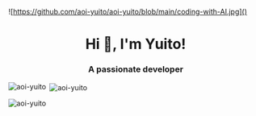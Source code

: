 ![https://github.com/aoi-yuito/aoi-yuito/blob/main/coding-with-AI.jpg]()
<h1 align="center">Hi 👋, I'm Yuito!</h1>
<h3 align="center">A passionate developer</h3>


<p><img align="left" src="https://github-readme-stats.vercel.app/api/top-langs?username=aoi-yuito&show_icons=true&locale=en&layout=compact" alt="aoi-yuito" /></p>

<p>&nbsp;<img align="center" src="https://github-readme-stats.vercel.app/api?username=aoi-yuito&show_icons=true&locale=en" alt="aoi-yuito" /></p>

<p><img align="center" src="https://github-readme-streak-stats.herokuapp.com/?user=aoi-yuito&" alt="aoi-yuito" /></p>
